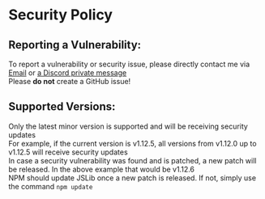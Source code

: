 # Security Policy

## Reporting a Vulnerability:
To report a vulnerability or security issue, please directly contact me via [Email](mailto:sven.fehler@web.de) or [a Discord private message](https://discordapp.com/users/415597358752071693)  
Please **do not** create a GitHub issue!

## Supported Versions:
Only the latest minor version is supported and will be receiving security updates  
For example, if the current version is v1.12.5, all versions from v1.12.0 up to v1.12.5 will receive security updates  
In case a security vulnerability was found and is patched, a new patch will be released. In the above example that would be v1.12.6  
NPM should update JSLib once a new patch is released. If not, simply use the command `npm update`

